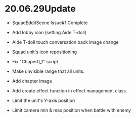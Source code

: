 # 20.06.29Update

 - SquadEdditScene Issue#1 Complete
 
 - Add lobby icon (setting Aide T-doll) 
 
 - Aide T-doll touch conversation back image change
 
 - Squad unit's icon repositioning
 
 - Fix "Chaper0_1" script
 
 - Make unvisible range that all units.
 
 - Add chapter image
 
 - Add create effect function in effect management class.
 
 - Limit the unit's Y-axis position
 
 - Limit camera min & max position when battle with enemy
 

